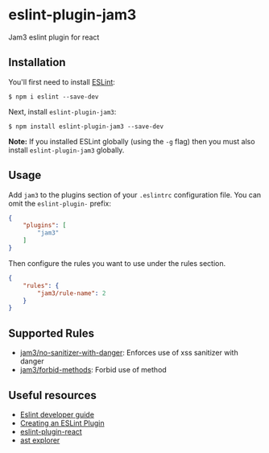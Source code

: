 # eslint-plugin-jam3

Jam3 eslint plugin for react

## Installation

You'll first need to install [ESLint](http://eslint.org):

```
$ npm i eslint --save-dev
```

Next, install `eslint-plugin-jam3`:

```
$ npm install eslint-plugin-jam3 --save-dev
```

**Note:** If you installed ESLint globally (using the `-g` flag) then you must also install `eslint-plugin-jam3` globally.

## Usage

Add `jam3` to the plugins section of your `.eslintrc` configuration file. You can omit the `eslint-plugin-` prefix:

```json
{
    "plugins": [
        "jam3"
    ]
}
```


Then configure the rules you want to use under the rules section.

```json
{
    "rules": {
        "jam3/rule-name": 2
    }
}
```

## Supported Rules

* [jam3/no-sanitizer-with-danger](docs/rules/no-sanitizer-with-danger.md): Enforces use of xss sanitizer with danger
* [jam3/forbid-methods](docs/rules/forbid-methods.md): Forbid use of method

## Useful resources

* [Eslint developer guide](https://eslint.org/docs/developer-guide/)
* [Creating an ESLint Plugin](https://medium.com/@btegelund/creating-an-eslint-plugin-87f1cb42767f)
* [eslint-plugin-react](https://www.npmjs.com/package/eslint-plugin-react)
* [ast explorer](https://astexplorer.net/)
